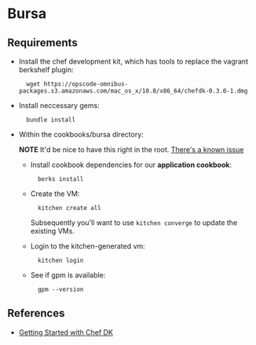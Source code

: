 Bursa
=====

Requirements
------------

* Install the chef development kit, which has tools to replace the vagrant berkshelf plugin:

		wget https://opscode-omnibus-packages.s3.amazonaws.com/mac_os_x/10.8/x86_64/chefdk-0.3.0-1.dmg
* Install neccessary gems:
 
  		bundle install
* Within the cookbooks/bursa directory:

	**NOTE** It'd be nice to have this right in the root. [There's a known issue](https://github.com/opscode/chef-dk/issues/50)

	* Install cookbook dependencies for our **application cookbook**:
			
			berks install

	* Create the VM:
	
			kitchen create all
			
	  Subsequently you'll want to use `kitchen converge` to update the existing VMs.
	  
	* Login to the kitchen-generated vm:
	  
	  		kitchen login
	* See if gpm is available:
			
			gpm --version
		
	

  
   
References
----------
  
* [Getting Started with Chef DK](http://tcotav.github.io/chefdk_getting_started.html)
   
   
